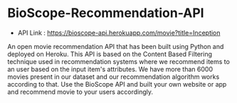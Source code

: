 # BioScope-Recommendation-API

- API Link : https://bioscope-api.herokuapp.com/movie?title=Inception

An open movie recommendation API that has been built using Python and deployed on Heroku. 
This API is based on the Content Based Filtering technique used in recommendation systems where we recommend items to an user based on the input item's attributes. We have more than 6000 movies present in our dataset and our recommendation algorithm works according to that.
Use the BioScope API and built your own website or app and recommend movie to your users accordingly.
